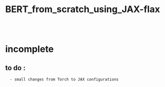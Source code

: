 # BERT_from_scratch_using_JAX-flax

<br>
<br>

# incomplete 

## to do :
      - small changes from Torch to JAX configurations 
